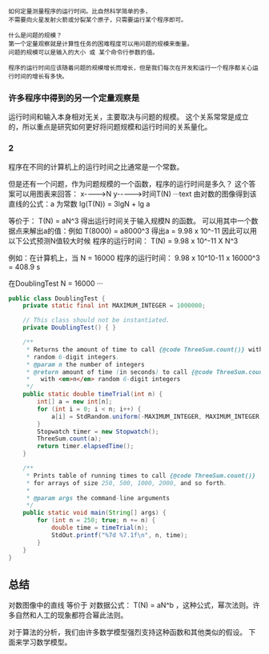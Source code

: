
````text
如何定量测量程序的运行时间。比自然科学简单的多，
不需要向火星发射火箭或分裂某个原子，只需要运行某个程序即可。

什么是问题的规模？
第一个定量观察就是计算性任务的困难程度可以用问题的规模来衡量。
问题的规模可以是输入的大小 或 某个命令行参数的值。

程序的运行时间应该随着问题的规模增长而增长，但是我们每次在开发和运行一个程序都关心运行时间的增长有多快。
````

### 许多程序中得到的另一个定量观察是

运行时间和输入本身相对无关，主要取决与问题的规模。
这个关系常常是成立的，所以重点是研究如何更好将问题规模和运行时间的关系量化。


### 2
程序在不同的计算机上的运行时间之比通常是一个常数。

但是还有一个问题，作为问题规模的一个函数，程序的运行时间是多久？
这个答案可以用图表来回答：
x---->N
y----->时间T(N)
···text
由对数的图像得到该直线的公式：a 为常数
lg(T(N)) = 3lgN + lg a

等价于：
T(N) = aN^3 得出运行时间关于输入规模N 的函数。
可以用其中一个数据点来解出a的值：例如 
T(8000) = a8000^3 得出a = 9.98 x 10^-11 
因此可以用以下公式预测N值较大时候 程序的运行时间：
T(N) = 9.98 x 10^-11 X N^3

例如：在计算机上，当 N = 16000 程序的运行时间：
9.98 x 10^10-11 x 16000^3 = 408.9 s

在DoublingTest N = 16000
···


```java
public class DoublingTest {
    private static final int MAXIMUM_INTEGER = 1000000;

    // This class should not be instantiated.
    private DoublingTest() { }

    /**
     * Returns the amount of time to call {@code ThreeSum.count()} with <em>n</em>
     * random 6-digit integers.
     * @param n the number of integers
     * @return amount of time (in seconds) to call {@code ThreeSum.count()}
     *   with <em>n</em> random 6-digit integers
     */
    public static double timeTrial(int n) {
        int[] a = new int[n];
        for (int i = 0; i < n; i++) {
            a[i] = StdRandom.uniform(-MAXIMUM_INTEGER, MAXIMUM_INTEGER);
        }
        Stopwatch timer = new Stopwatch();
        ThreeSum.count(a);
        return timer.elapsedTime();
    }

    /**
     * Prints table of running times to call {@code ThreeSum.count()}
     * for arrays of size 250, 500, 1000, 2000, and so forth.
     *
     * @param args the command-line arguments
     */
    public static void main(String[] args) { 
        for (int n = 250; true; n += n) {
            double time = timeTrial(n);
            StdOut.printf("%7d %7.1f\n", n, time);
        } 
    } 
}
```

## 总结
对数图像中的直线 等价于 对数据公式：
T(N) = aN^b ，这种公式，幂次法则。许多自然和人工的现象都符合幂此法则。

对于算法的分析，我们由许多数学模型强烈支持这种函数和其他类似的假设。
下面来学习数学模型。


